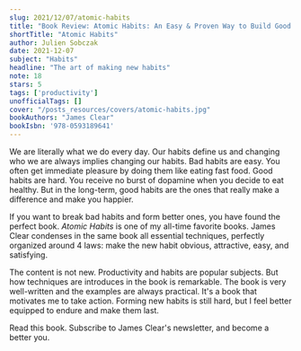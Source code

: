 ```yaml
---
slug: 2021/12/07/atomic-habits
title: "Book Review: Atomic Habits: An Easy & Proven Way to Build Good Habits & Break Bad Ones"
shortTitle: "Atomic Habits"
author: Julien Sobczak
date: 2021-12-07
subject: "Habits"
headline: "The art of making new habits"
note: 18
stars: 5
tags: ['productivity']
unofficialTags: []
cover: "/posts_resources/covers/atomic-habits.jpg"
bookAuthors: "James Clear"
bookIsbn: '978-0593189641'
---
```



We are literally what we do every day. Our habits define us and changing who we are always implies changing our habits. Bad habits are easy. You often get immediate pleasure by doing them like eating fast food. Good habits are hard. You receive no burst of dopamine when you decide to eat healthy. But in the long-term, good habits are the ones that really make a difference and make you happier.

If you want to break bad habits and form better ones, you have found the perfect book. _Atomic Habits_ is one of my all-time favorite books. James Clear condenses in the same book all essential techniques, perfectly organized around 4 laws: make the new habit obvious, attractive, easy, and satisfying.

The content is not new. Productivity and habits are popular subjects. But how techniques are introduces in the book is remarkable. The book is very well-written and the examples are always practical. It's a book that motivates me to take action. Forming new habits is still hard, but I feel better equipped to endure and make them last.

Read this book. Subscribe to James Clear's newsletter, and become a better you.



